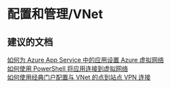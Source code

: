 <properties
    pageTitle="configuration and management/vnet"
    description="配置和管理/VNet"
    service="microsoft.web"
    resource="sites"
    authors="aashu"
    displayOrder=""
    selfHelpType="generic"
    supportTopicIds="32542212"
    resourceTags=""
    productPesIds="14748, 16170"
    cloudEnvironments="public"
/>


# 配置和管理/VNet

## **建议的文档**
[如何为 Azure App Service 中的应用设置 Azure 虚拟网络](https://azure.microsoft.com/documentation/articles/web-sites-integrate-with-vnet/)<br>
[如何使用 PowerShell 将应用连接到虚拟网络](https://azure.microsoft.com/documentation/articles/app-service-vnet-integration-powershell/)<br>
[如何使用经典门户配置与 VNet 的点到站点 VPN 连接](https://azure.microsoft.com/documentation/articles/vpn-gateway-point-to-site-create/)



<!--HONumber=Oct16_HO3-->


